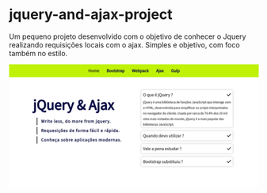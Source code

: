 # jquery-and-ajax-project
Um pequeno projeto desenvolvido com o objetivo de conhecer o Jquery realizando requisições locais com o ajax. Simples e objetivo, com foco também no estilo.

![Logo do R](src/img/photo-of-project-index.png)